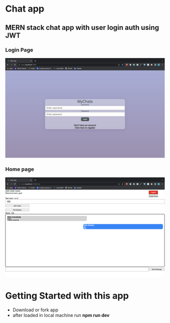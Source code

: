 # Chat app

## MERN stack chat app with user login auth using JWT

### Login Page

![alt text](client/public/chat_app_login.png)

### Home page

![alt text](client/public/chat_app_home.png)

# Getting Started with this app
- Download or fork app
- after loaded in local machine run **npm run dev**
